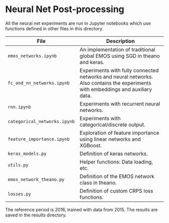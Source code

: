 # Neural Net Post-processing

All the neural net experiments are run in Jupyter notebooks which use functions defined in other files in this directory. 

| File | Description |
| ---- | ----------- | 
| `emos_networks.ipynb` | An implementation of traditional global EMOS using SGD in theano and keras. |
| `fc_and_nn_networks.ipynb` | Experiments with fully connected networks and neural networks. Also contains the experiments with embeddings and auxiliary data. |
| `rnn.ipynb` | Experiments with recurrent neural networks. |
| `categorical_networks.ipynb` | Experiments with categorical/discrete output. |
| `feature_importance.ipynb` | Exploration of feature importance using linear networks and XGBoost. |
| `keras_models.py` | Definition of keras networks. |
| `utils.py` | Helper functions: Data loading, etc. |
| `emos_network_theano.py` | Definition of the EMOS network class in theano. |
| `losses.py` | Definition of custom CRPS loss functions. |

The reference period is 2016, trained with data from 2015. The results are saved in the results directory.